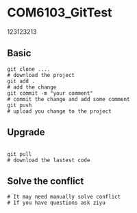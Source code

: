 # COM6103_GitTest

123123213
##  Basic

```shell
git clone .... 
# download the project
git add .
# add the change 
git commit -m "your comment"
# commit the change and add some comment
git push 
# upload you change to the project

```

## Upgrade

```shell

git pull
# download the lastest code 

```

## Solve the conflict

```shell
# It may need manually solve conflict
# If you have questions ask ziyu

```
